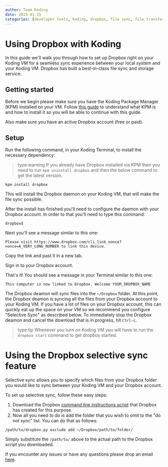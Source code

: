 ```yaml
---
author: Team Koding
date: 2015-01-15
categories: [developer tools, koding, dropbox, file sync, file transfer]
---
```


# Using Dropbox with Koding

In this guide we'll walk you through how to set up Dropbox right on your Koding VM for a seamless sync experience between your local system and your Koding VM. Dropbox has built a best-in-class file sync and storage service.

## Getting started

Before we begin please make sure you have the Koding Package Manager (KPM) installed on your VM. Follow [this guide](http://learn.koding.com/kpm) to understand what KPM is and how to install it so you will be able to continue with this guide.

Also make sure you have an active Dropbox account (free or paid).

## Setup

Run the following command, in your Koding Terminal, to install the necessary dependency:

> type:warning
> If you already have Dropbox installed via KPM then you need to run `kpm uninstall dropbox` and then the below command to get the latest version.

```
kpm install dropbox
```

This will install the Dropbox daemon on your Koding VM, that will make the file sync possible.

After the install has finished you'll need to configure the daemon with your Dropbox account. In order to that you'll need to type this command:

```
dropboxd
```

Next you'll see a message similar to this one:

```
Please visit https://www.dropbox.com/cli_link_nonce?nonce=A_VERY_LONG_NUMBER to link this device.
```

Copy the link and past it in a new tab.

Sign in to your Dropbox account.

That's it! You should see a message in your Terminal similar to this one:

```
This computer is now linked to Dropbox. Welcome YOUR_DROPBOX_NAME
```
The Dropbox deamon will sync files into the `~/Dropbox` folder. At this point, the Dropbox deamon is syncing all the files from your Dropbox account to your Koding VM. If you have a lot of files on your Dropbox account, this can quickly eat up the space on your VM so we recommend you configure "Selective Sync" as described below. To immediately stop the Dropbox deamon and cancel the download that is in progress, hit `Ctrl-c`.

> type:tip
> Whenever you turn on Koding VM you will have to run the `dropbox start` command to get dropbox started.

# Using the Dropbox selective sync feature
Selective sync allows you to specify which files from your Dropbox folder you would like to sync between your Koding VM and your Dropbox account.

To set up selective sync, follow these easy steps:
1. Download the Dropbox [command line instructions script](https://www.dropbox.com/download?dl=packages/dropbox.py) that Dropbox has created for this purpose.
2. Now all you need to do is add the folder that you wish to omit to the "do not sync" list. You can do that as follows:
```
/path/to/dropbox.py exclude add ~/Dropbox/path/to/folder/
```
Simply substitute the `/path/to/` above to the actual path to the Dropbox script you downloaded.

If you encounter any issues or have any questions please drop an email [here](mailto:support@koding.com).

